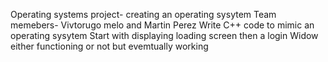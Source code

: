 Operating systems project- creating an operating sysytem 
Team memebers- Vivtorugo melo and Martin Perez
Write C++ code to mimic an operating sysytem 
Start with displaying loading screen
then a login Widow either functioning or not but evemtually working 
